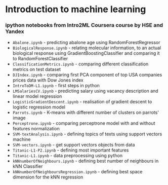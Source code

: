 # Introduction to machine learning
### ipython notebooks from Intro2ML Coursera course by HSE and Yandex

* `Abalone.ipynb` - predicting abalone age using RandomForestRegressor
* `BiologicalResponse.ipynb` - relating molecular information, to an actual biological response using GradientBoostingClassifier and comparing it to RandomForestClassifier
* `ClassificationMetrics.ipynb` - comparing different classification metrics on test dataset
* `DJIndex.ipynb` - comparing first PCA component of top USA companies prices data with Dow Jones index
* `IntroToDM-L1.ipynb` - first steps in python
* `LMSalariesCV.ipynb` - predicting salary using vacancy description and linear model regression
* `LogisticGradientDescent.ipynb` - realisation of gradient descent to logistic regression model
* `Parrots.ipynb` - K-means with different number of clusters on parrots' image
* `Perceptrone.ipynb` - comparing perceptrone model with and without features normalization
* `SVM-textAnalysis.ipynb` - defining topics of texts using support vectors machine
* `SVM-vectors.ipynb` - get support vectors objects from data
* `Titanic-L1-P2.ipynb` - defining most important features
* `Titanic-L1.ipynb` - data preprocessing using python
* `kNNnumberOfNeighbours.ipynb` - defining best number of neighbours in kNN Classifier
* `kNNnumberOfNeighboursRegression.ipynb` - defining best space dimension for the kNN regression
